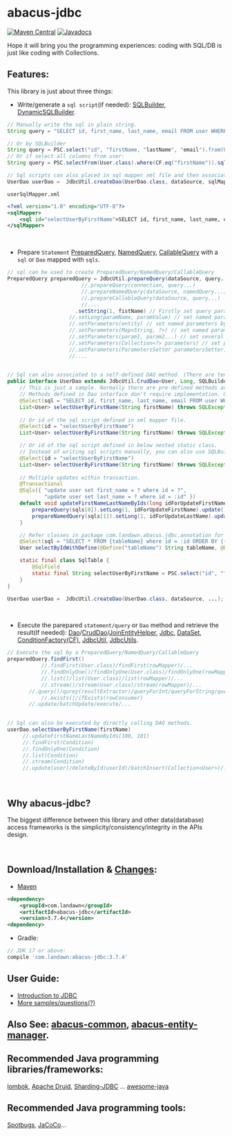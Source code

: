 # abacus-jdbc

[![Maven Central](https://img.shields.io/maven-central/v/com.landawn/abacus-jdbc.svg)](https://maven-badges.herokuapp.com/maven-central/com.landawn/abacus-jdbc/)
[![Javadocs](https://img.shields.io/badge/javadoc-3.7.4-brightgreen.svg)](https://www.javadoc.io/doc/com.landawn/abacus-jdbc/3.7.4/index.html)

Hope it will bring you the programming experiences: coding with SQL/DB is just like coding with Collections.

## Features:

This library is just about three things:

*  Write/generate a `sql script`(if needed): [SQLBuilder](https://htmlpreview.github.io/?https://github.com/landawn/abacus-jdbc/blob/master/docs/SQLBuilder_view.html), 
[DynamicSQLBuilder](https://htmlpreview.github.io/?https://github.com/landawn/abacus-jdbc/blob/master/docs/DynamicSQLBuilder_view.html).

```java
// Manually write the sql in plain string.
String query = "SELECT id, first_name, last_name, email FROM user WHERE first_Name = ?";

// Or by SQLBuilder
String query = PSC.select("id", "firstName, "lastName", "email").from(User.class).where(CF.eq("firstName")).sql();
// Or if select all columns from user:
String query = PSC.selectFrom(User.class).where(CF.eq("firstName")).sql();

// Sql scripts can also placed in sql mapper xml file and then associated with a DAO object.
UserDao userDao =  JdbcUtil.createDao(UserDao.class, dataSource, sqlMapper);
```
`userSqlMapper.xml`
```xml
<?xml version="1.0" encoding="UTF-8"?>
<sqlMapper>
	<sql id="selectUserByFirstName">SELECT id, first_name, last_name, email FROM user WHERE first_Name = ?</sql>
</sqlMapper>
```

<br />

*  Prepare `Statement` [PreparedQuery](https://htmlpreview.github.io/?https://github.com/landawn/abacus-jdbc/blob/master/docs/PreparedQuery_view.html), 
[NamedQuery](https://htmlpreview.github.io/?https://github.com/landawn/abacus-jdbc/blob/master/docs/NamedQuery_view.html), 
[CallableQuery](https://htmlpreview.github.io/?https://github.com/landawn/abacus-jdbc/blob/master/docs/CallableQuery_view.html) with a `sql` or `Dao` mapped with `sqls`.

```java
// sql can be used to create PreparedQuery/NamedQuery/CallableQuery
PreparedQuery preparedQuery = JdbcUtil.prepareQuery(dataSource, query...); 
			            //.prepareQuery(connection, query...)		
			            //.prepareNamedQuery(dataSource, namedQuery...)									   
			            //.prepareCallableQuery(dataSource, query...)									   
			            //....	
				      .setString(1, fistName) // Firstly set query parameters, if needed.
				    //.setLong(paramName, paramValue) // set named parameters for NamedQuery/CallableQuery.
				    //.setParameters(entity) // set named parameters by entity with getter/setter methods
				    //.setParameters(Map<String, ?>) // set named parameters by Map
				    //.setParameters(param1, param2...) // set several parameters in one line.
				    //.setParameters(Collection<?> parameters) // set parameters with a Collection.
				    //.setParameters(ParametersSetter parametersSetter) // set parameters by functional interface. 
				    //....  									   
																		   

// Sql can also associated to a self-defined DAO method. (There are tens of most used predefined methods in DAO interfaces which be used without write single line of code).
public interface UserDao extends JdbcUtil.CrudDao<User, Long, SQLBuilder.PSC, UserDao>, JdbcUtil.JoinEntityHelper<User, SQLBuilder.PSC, UserDao> {
    // This is just a sample. Normally there are pre-defined methods available for this query: userDao.list(Condition cond).
    // Methods defined in Dao interface don't require implementation. Of course, Customized implemnetation is also supported by default method.
    @Select(sql = "SELECT id, first_name, last_name, email FROM user WHERE first_Name = ?")
    List<User> selectUserByFirstName(String firstName) throws SQLException;
    
    // Or id of the sql script defined in xml mapper file.
    @Select(id = "selectUserByFirstName")
    List<User> selectUserByFirstName(String firstName) throws SQLException;

    // Or id of the sql script defined in below nested static class.
    // Instead of writing sql scripts manually, you can also use SQLBuilder/DynamicSQLBuilder to write sql scripts.
    @Select(id = "selectUserByFirstName")
    List<User> selectUserByFirstName(String firstName) throws SQLException;
    
    // Multiple updates within transaction.
    @Transactional
    @Sqls({ "update user set first_name = ? where id = ?", 
            "update user set last_name = ? where id = :id" })
    default void updateFirstNameLastNameByIds(long idForUpdateFirstName, long idForUpdateLastName, String... sqls) throws SQLException { // Last parameter must be String[]. It will be automatically filled with sqls in @Sql.
        prepareQuery(sqls[0]).setLong(1, idForUpdateFirstName).update();
        prepareNamedQuery(sqls[1]).setLong(1, idForUpdateLastName).update();
    }

    // Refer classes in package com.landawn.abacus.jdbc.annotation for more supported annations
    @Select(sql = "SELECT * FROM {tableName} where id = :id ORDER BY {{orderBy}}")
    User selectByIdWithDefine(@Define("tableName") String tableName, @Define("{{orderBy}}") String orderBy, @Bind("id") long id);

    static final class SqlTable {
        @SqlField
        static final String selectUserByFirstName = PSC.select("id", "firstName, "lastName", "email").from(User.class).where(CF.eq("first")).sql();
    }
}

UserDao userDao =  JdbcUtil.createDao(UserDao.class, dataSource, ...);
```
<br />

* Execute the parepared `statement/query` or `Dao` method and retrieve the result(If needed):
[Dao](https://htmlpreview.github.io/?https://github.com/landawn/abacus-jdbc/blob/master/docs/Dao_view.html)/[CrudDao](https://htmlpreview.github.io/?https://github.com/landawn/abacus-jdbc/blob/master/docs/CrudDao_view.html)/[JoinEntityHelper](https://htmlpreview.github.io/?https://github.com/landawn/abacus-jdbc/blob/master/docs/JoinEntityHelper_view.html), 
[Jdbc](https://htmlpreview.github.io/?https://github.com/landawn/abacus-jdbc/blob/master/docs/Jdbc_view.html),
[DataSet](https://htmlpreview.github.io/?https://github.com/landawn/abacus-jdbc/blob/master/docs/DataSet_view.html), 
[ConditionFactory(CF)](https://htmlpreview.github.io/?https://github.com/landawn/abacus-jdbc/blob/master/docs/ConditionFactory_view.html), 
[JdbcUtil](https://htmlpreview.github.io/?https://github.com/landawn/abacus-jdbc/blob/master/docs/JdbcUtil_view.html),
[JdbcUtils](https://htmlpreview.github.io/?https://github.com/landawn/abacus-jdbc/blob/master/docs/JdbcUtils_view.html).

```java
// Execute the sql by a PreparedQuery/NamedQuery/CallableQuery
preparedQuery.findFirst()
           //.findFirst(User.class)/findFirst(rowMapper)/...
           //.findOnlyOne()/findOnlyOne(User.class)/findOnlyOne(rowMapper)/...
           //.list()/list(User.class)/list(rowMapper)/...
           //.stream()/stream(User.class)/stream(rowMapper)/...
	   //.query()/qurey(resultExtractor)/queryForInt/queryForString/queryForSingleResult/...
           //.exists()/ifExists(rowConsumer)
	   //.update/batchUpdate/execute/...
																		   

// Sql can also be executed by directly calling DAO methods.
userDao.selectUserByFirstName(firstName)
     //.updateFirstNameLastNameByIds(100, 101)
     //.findFirst(Condition)
     //.findOnlyOne(Condition)
     //.list(Condition)
     //.stream(Condition)
     //.update(user)/deleteById(userId)/batchInsert(Collection<User>)/...

```
<br />


## Why abacus-jdbc?

The biggest difference between this library and other data(database) access frameworks is the simplicity/consistency/integrity in the APIs design.

<br />

## Download/Installation & [Changes](https://github.com/landawn/abacus-jdbc/blob/master/CHANGES.md):

* [Maven](https://central.sonatype.com/artifact/com.landawn/abacus-jdbc)

```xml
<dependency>
	<groupId>com.landawn</groupId>
	<artifactId>abacus-jdbc</artifactId>
	<version>3.7.4</version> 
<dependency>
```

* Gradle:

```gradle
// JDK 17 or above:
compile 'com.landawn:abacus-jdbc:3.7.4'
```

## User Guide:
* [Introduction to JDBC](https://www.javacodegeeks.com/2015/02/jdbc-tutorial.html)
* [More samples/questions(?)](https://github.com/landawn/abacus-jdbc/tree/master/samples/com/landawn/abacus/samples)

## Also See: [abacus-common](https://github.com/landawn/abacus-common), [abacus-entity-manager](https://github.com/landawn/abacus-entity-manager).

## Recommended Java programming libraries/frameworks:
[lombok](https://github.com/rzwitserloot/lombok), 
[Apache Druid](https://github.com/apache/druid), 
[Sharding-JDBC](https://github.com/apache/incubator-shardingsphere)
... [awesome-java](https://github.com/akullpp/awesome-java#database)


## Recommended Java programming tools:
[Spotbugs](https://github.com/spotbugs/spotbugs), [JaCoCo](https://www.eclemma.org/jacoco/)...
